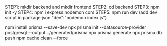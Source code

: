 STEP1: mkdir backend and mkdir frontend
STEP2: cd backend
STEP3: npm init -y
STEP4: npm i express nodemon cors
STEP5: npm run dev (add dev script in package.json "dev":"nodemon index.js")

npm install prisma --save-dev
npx prisma init --datasource-provider postgresql --output ../generated/prisma
npx prisma generate
npx prisma db push
npm cache clean --force
